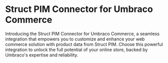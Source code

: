 # Struct PIM Connector for Umbraco Commerce

Introducing the Struct PIM Connector for Umbraco Commerce, a seamless integration that empowers you to customize and enhance your web commerce solution with product data from Struct PIM.
Choose this powerful integration to unlock the full potential of your online store, backed by Umbraco's expertise and reliability.
